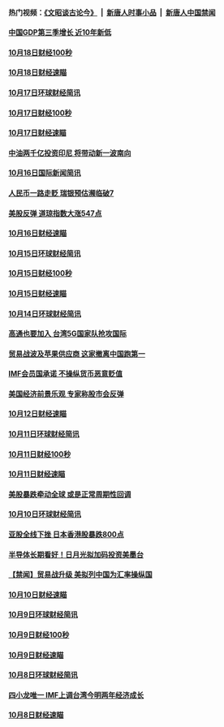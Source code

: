 #### 热门视频：[《文昭谈古论今》](https://github.com/gfw-breaker/wenzhao/blob/master/README.md?t=10191835) &nbsp;|&nbsp; [新唐人时事小品](https://github.com/gfw-breaker/ntdtv-comedy/blob/master/README.md?t=10191835) &nbsp;|&nbsp; [新唐人中国禁闻](https://github.com/gfw-breaker/ntdtv-news/blob/master/README.md?t=10191835)

#### [中国GDP第三季增长 近10年新低](../pages/news208/a1396032.md?t=10191835) 

#### [10月18日财经100秒](../pages/news208/a1396017.md?t=10191835) 

#### [10月18日财经速瞄](../pages/news208/a1395923.md?t=10191835) 

#### [10月17日环球财经简讯](../pages/news208/a1395879.md?t=10191835) 

#### [10月17日财经100秒](../pages/news208/a1395862.md?t=10191835) 

#### [10月17日财经速瞄](../pages/news208/a1395794.md?t=10191835) 

#### [中油两千亿投资印尼 将带动新一波南向](../pages/news208/a1395728.md?t=10191835) 

#### [10月16日国际新闻简讯](../pages/news208/a1395726.md?t=10191835) 

#### [人民币一路走贬 瑞银预估濒临破7](../pages/news208/a1395619.md?t=10191835) 

#### [美股反弹 道琼指数大涨547点](../pages/news208/a1395665.md?t=10191835) 

#### [10月16日财经速瞄](../pages/news208/a1395646.md?t=10191835) 

#### [10月15日环球财经简讯](../pages/news208/a1395588.md?t=10191835) 

#### [10月15日财经100秒](../pages/news208/a1395569.md?t=10191835) 

#### [10月15日财经速瞄](../pages/news208/a1395499.md?t=10191835) 

#### [10月14日环球财经简讯](../pages/news208/a1395446.md?t=10191835) 

#### [高通也要加入 台湾5G国家队抢攻国际](../pages/news208/a1395415.md?t=10191835) 

#### [贸易战波及苹果供应商 这家撤离中国跑第一](../pages/news208/a1395254.md?t=10191835) 

#### [IMF会员国承诺  不操纵货币恶意贬值](../pages/news208/a1395274.md?t=10191835) 

#### [美国经济前景乐观 专家称股市会反弹](../pages/news208/a1395159.md?t=10191835) 

#### [10月12日财经速瞄](../pages/news208/a1395177.md?t=10191835) 

#### [10月11日环球财经简讯](../pages/news208/a1395122.md?t=10191835) 

#### [10月11日财经100秒](../pages/news208/a1395097.md?t=10191835) 

#### [10月11日财经速瞄](../pages/news208/a1395020.md?t=10191835) 

#### [美股暴跌牵动全球 或是正常周期性回调](../pages/news208/a1395005.md?t=10191835) 

#### [10月10日环球财经简讯](../pages/news208/a1394977.md?t=10191835) 

#### [亚股全线下挫 日本香港股暴跌800点](../pages/news208/a1394956.md?t=10191835) 

#### [半导体长期看好！日月光拟加码投资美墨台](../pages/news208/a1394954.md?t=10191835) 

#### [【禁闻】贸易战升级 美拟列中国为汇率操纵国](../pages/news208/a1394887.md?t=10191835) 

#### [10月10日财经速瞄](../pages/news208/a1394883.md?t=10191835) 

#### [10月9日环球财经简讯](../pages/news208/a1394831.md?t=10191835) 

#### [10月9日财经100秒](../pages/news208/a1394812.md?t=10191835) 

#### [10月9日财经速瞄](../pages/news208/a1394741.md?t=10191835) 

#### [10月8日环球财经简讯](../pages/news208/a1394682.md?t=10191835) 

#### [四小龙唯一 IMF上调台湾今明两年经济成长](../pages/news208/a1394649.md?t=10191835) 

#### [10月8日财经速瞄](../pages/news208/a1394582.md?t=10191835) 

